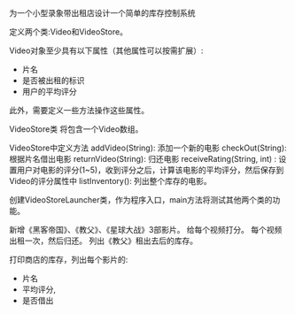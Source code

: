 为一个小型录象带出租店设计一个简单的库存控制系统

定义两个类:Video和VideoStore。

Video对象至少具有以下属性（其他属性可以按需扩展）:
- 片名
- 是否被出租的标识
- 用户的平均评分

此外，需要定义一些方法操作这些属性。

VideoStore类
将包含一个Video数组。

VideoStore中定义方法
addVideo(String): 添加一个新的电影
checkOut(String): 根据片名借出电影
returnVideo(String): 归还电影
receiveRating(String, int) : 设置用户对电影的评分(1~5)，收到评分之后，计算该电影的平均评分，然后保存到Video的评分属性中
listInventory(): 列出整个库存的电影。

创建VideoStoreLauncher类，作为程序入口，main方法将测试其他两个类的功能。

新增《黑客帝国》、《教父》、《星球大战》3部影片。
给每个视频打分。
每个视频出租一次，然后归还。
列出《教父》租出去后的库存。

打印商店的库存，列出每个影片的:
- 片名
- 平均评分,
- 是否借出